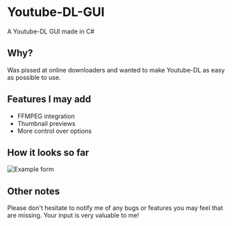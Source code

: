 # Youtube-DL-GUI
A Youtube-DL GUI made in C#

## Why?
Was pissed at online downloaders and wanted to make Youtube-DL as easy as possible to use.

## Features I may add
- FFMPEG integration 
- Thumbnail previews
- More control over options

## How it looks so far
![Example form](https://i.imgur.com/lRUxAE5.png)

## Other notes
Please don't hesitate to notify me of any bugs or features you may feel that are missing. Your input is very valuable to me!

